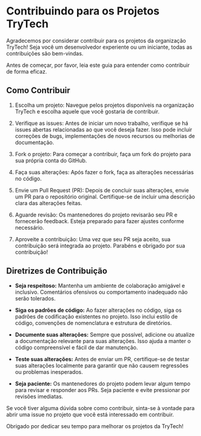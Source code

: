 # Contribuindo para os Projetos TryTech

Agradecemos por considerar contribuir para os projetos da organização TryTech! Seja você um desenvolvedor experiente ou um iniciante, todas as contribuições são bem-vindas.

Antes de começar, por favor, leia este guia para entender como contribuir de forma eficaz.

## Como Contribuir

1. Escolha um projeto: Navegue pelos projetos disponíveis na organização TryTech e escolha aquele que você gostaria de contribuir.

2. Verifique as issues: Antes de iniciar um novo trabalho, verifique se há issues abertas relacionadas ao que você deseja fazer. Isso pode incluir correções de bugs, implementações de novos recursos ou melhorias de documentação.

3. Fork o projeto: Para começar a contribuir, faça um fork do projeto para sua própria conta do GitHub.

4. Faça suas alterações: Após fazer o fork, faça as alterações necessárias no código.

5. Envie um Pull Request (PR): Depois de concluir suas alterações, envie um PR para o repositório original. Certifique-se de incluir uma descrição clara das alterações feitas.

6. Aguarde revisão: Os mantenedores do projeto revisarão seu PR e fornecerão feedback. Esteja preparado para fazer ajustes conforme necessário.

7. Aproveite a contribuição: Uma vez que seu PR seja aceito, sua contribuição será integrada ao projeto. Parabéns e obrigado por sua contribuição!

## Diretrizes de Contribuição

- **Seja respeitoso:** Mantenha um ambiente de colaboração amigável e inclusivo. Comentários ofensivos ou comportamento inadequado não serão tolerados.

- **Siga os padrões de código:** Ao fazer alterações no código, siga os padrões de codificação existentes no projeto. Isso inclui estilo de código, convenções de nomenclatura e estrutura de diretórios.

- **Documente suas alterações:** Sempre que possível, adicione ou atualize a documentação relevante para suas alterações. Isso ajuda a manter o código compreensível e fácil de dar manutenção.

- **Teste suas alterações:** Antes de enviar um PR, certifique-se de testar suas alterações localmente para garantir que não causem regressões ou problemas inesperados.

- **Seja paciente:** Os mantenedores do projeto podem levar algum tempo para revisar e responder aos PRs. Seja paciente e evite pressionar por revisões imediatas.

Se você tiver alguma dúvida sobre como contribuir, sinta-se à vontade para abrir uma issue no projeto que você está interessado em contribuir.

Obrigado por dedicar seu tempo para melhorar os projetos da TryTech!

